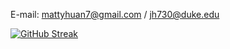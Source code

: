 E-mail: mattyhuan7@gmail.com / jh730@duke.edu 

[![GitHub Streak](https://streak-stats.demolab.com?user=Matty-7&theme=dark&hide_border=true&exclude_days=Sat%2CSun)](https://git.io/streak-stats)

